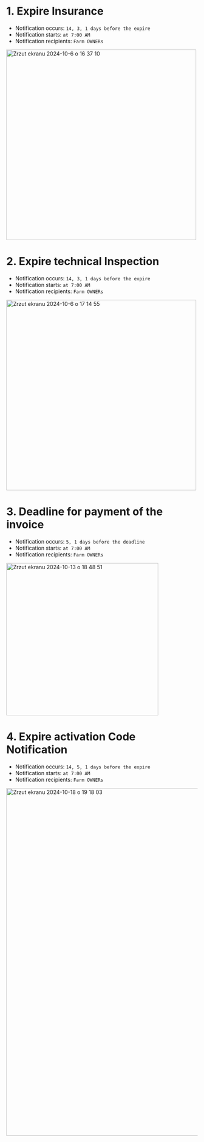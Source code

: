 # 1. Expire Insurance
* Notification occurs: ```14, 3, 1 days before the expire```
* Notification starts: ```at 7:00 AM```
* Notification recipients: ```Farm OWNERs```

  
<img width="500" alt="Zrzut ekranu 2024-10-6 o 16 37 10" src="https://github.com/user-attachments/assets/97399e38-4d5a-4cf1-bc20-4c2a1d508d7b">

# 2. Expire technical Inspection
* Notification occurs: ```14, 3, 1 days before the expire```
* Notification starts: ```at 7:00 AM```
* Notification recipients: ```Farm OWNERs```

<img width="500" alt="Zrzut ekranu 2024-10-6 o 17 14 55" src="https://github.com/user-attachments/assets/df798a5d-5f08-4bab-9cf4-a58db0d7b25d">

# 3. Deadline for payment of the invoice
* Notification occurs: ```5, 1 days before the deadline```
* Notification starts: ```at 7:00 AM```
* Notification recipients: ```Farm OWNERs```

  
<img width="400" alt="Zrzut ekranu 2024-10-13 o 18 48 51" src="https://github.com/user-attachments/assets/00ad770c-dbca-4b58-8a39-88b085e41055">


# 4. Expire activation Code Notification
* Notification occurs: ```14, 5, 1 days before the expire```
* Notification starts: ```at 7:00 AM```
* Notification recipients: ```Farm OWNERs```
  
<img width="913" alt="Zrzut ekranu 2024-10-18 o 19 18 03" src="https://github.com/user-attachments/assets/aebd5bb2-da09-4ae7-a0b0-bec8c5a85bde">

